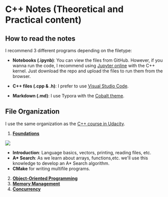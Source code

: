 # C++ Notes (Theoretical and Practical content)

## How to read the notes

 I recommend 3 different programs depending on the filetype:

- **Notebooks (.ipynb)**: You can view the files from GitHub. However, if you wanna run the code, I recommend using [Jupyter online](https://jupyter.org/try) with the C++ kernel. Just download the repo and upload the files to run them from the browser.
- **C++ files (.cpp & .h)**: I prefer to use [Visual Studio Code](https://code.visualstudio.com/).

- **Markdown (.md)**: I use Typora with the [Cobalt theme](https://theme.typora.io/theme/cobalt/).

## File Organization

I use the same organization as the [C++ course in Udacity](https://www.udacity.com/course/c-plus-plus-nanodegree--nd213).

1. [**Foundations**](https://github.com/aaronespasa/cpp-notebook/tree/main/1.Foundations)
<img src="https://upload.wikimedia.org/wikipedia/commons/5/5d/Astar_progress_animation.gif" />

   - **Introduction**: Language basics, vectors, printing, reading files, etc.
   - **A\* Search**: As we learn about arrays, functions,etc. we'll use this knowledge to develop an A* Search algorithm.
   - **CMake** for writing multifile programs. 
2. [**Object-Oriented Programming**](https://github.com/aaronespasa/cpp-notebook/tree/main/2.Object-Oriented-Programming)
3. [**Memory Management**](https://github.com/aaronespasa/cpp-notebook/tree/main/3.Memory-Management)
4. [**Concurrency**](https://github.com/aaronespasa/cpp-notebook/tree/main/4.Concurrency)

